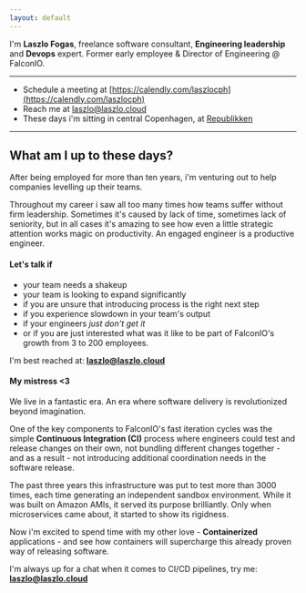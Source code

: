 ```yaml
---
layout: default
---
```


I'm **Laszlo Fogas**, freelance software consultant, **Engineering leadership** and **Devops** expert. Former early employee & Director 
of Engineering @ FalconIO.

---
* Schedule a meeting at [https://calendly.com/laszlocph](https://calendly.com/laszlocph)
* Reach me at <a href="mailto:laszlo@laszlo.cloud">laszlo@laszlo.cloud</a>
* These days i'm sitting in central Copenhagen, at [Republikken](http://republikken.net/contact-republikken/)

---

 
## What am I up to these days?

After being employed for more than ten years, i'm venturing out to help companies levelling up their teams. 

Throughout my career i saw all too many times how teams suffer without firm leadership. Sometimes it's caused by lack of time, sometimes 
lack of seniority, but in all cases it's amazing to see how even a little strategic attention works magic
 on productivity. An engaged engineer is a productive engineer.
 
 
#### Let's talk if
 * your team needs a shakeup
 * your team is looking to expand significantly
 * if you are unsure that introducing process is the right next step
 * if you experience slowdown in your team's output
 * if your engineers *just don't get it*
 * or if you are just interested what was it like to be part of FalconIO's growth from 3 to 200 employees.

I'm best reached at: **<a href="mailto:laszlo@laszlo.cloud">laszlo@laszlo.cloud</a>**
    
#### My mistress <3

We live in a fantastic era. An era where software delivery is revolutionized beyond imagination.

One of the key components to FalconIO's fast iteration cycles was the simple **Continuous Integration (CI)** process where engineers 
could test and release changes on their own, not bundling different changes together - and as a result - not introducing additional 
coordination needs in the software release. 

The past three years this infrastructure was put to test more than 3000 times, each time 
generating an independent sandbox environment. While it was built on Amazon AMIs, it served 
its purpose brilliantly. Only when microservices came about, it started to show its rigidness.

Now i'm excited to spend time with my other love - **Containerized** applications - and see how containers will supercharge this already 
proven way of releasing software.

I'm always up for a chat when it comes to CI/CD pipelines, try me: **<a href="mailto:laszlo@laszlo.cloud">laszlo@laszlo.cloud</a>**

<script>
  (function(i,s,o,g,r,a,m){i['GoogleAnalyticsObject']=r;i[r]=i[r]||function(){
  (i[r].q=i[r].q||[]).push(arguments)},i[r].l=1*new Date();a=s.createElement(o),
  m=s.getElementsByTagName(o)[0];a.async=1;a.src=g;m.parentNode.insertBefore(a,m)
  })(window,document,'script','https://www.google-analytics.com/analytics.js','ga');

  ga('create', 'UA-84825803-1', 'auto');
  ga('send', 'pageview');

</script>